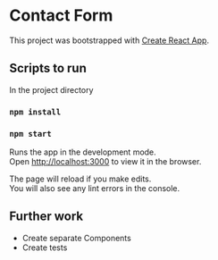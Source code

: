 # Contact Form

This project was bootstrapped with [Create React App](https://github.com/facebook/create-react-app).

## Scripts to run

In the project directory

### `npm install`

### `npm start`

Runs the app in the development mode.<br>
Open [http://localhost:3000](http://localhost:3000) to view it in the browser.

The page will reload if you make edits.<br>
You will also see any lint errors in the console.

## Further work

* Create separate Components
* Create tests